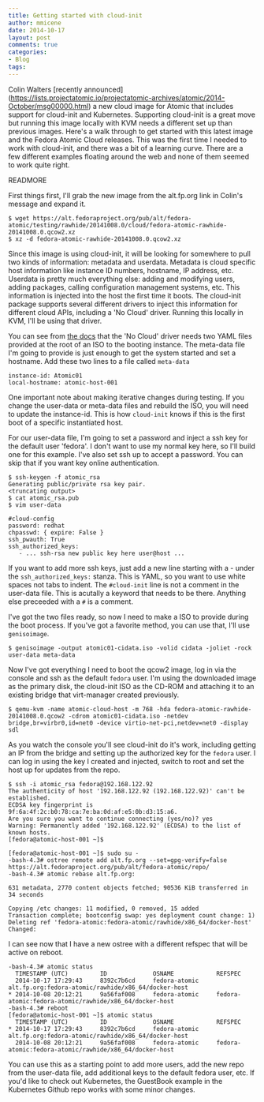 ```yaml
---
title: Getting started with cloud-init
author: mmicene
date: 2014-10-17 
layout: post
comments: true
categories: 
- Blog
tags: 
---
```


Colin Walters [recently announced] (https://lists.projectatomic.io/projectatomic-archives/atomic/2014-October/msg00000.html) a new cloud image for Atomic that includes support for cloud-init and Kubernetes.  Supporting cloud-init is a great move but running this image locally with KVM needs a different set up than previous images.  Here's a walk through to get started with this latest image and the Fedora Atomic Cloud releases.  This was the first time I needed to work with cloud-init, and there was a bit of a learning curve.  There are a few different examples floating around the web and none of them seemed to work quite right.

READMORE

First things first, I'll grab the new image from the alt.fp.org link in Colin's message and expand it.

```
$ wget https://alt.fedoraproject.org/pub/alt/fedora-atomic/testing/rawhide/20141008.0/cloud/fedora-atomic-rawhide-20141008.0.qcow2.xz
$ xz -d fedora-atomic-rawhide-20141008.0.qcow2.xz
```

Since this image is using cloud-init, it will be looking for somewhere to pull two kinds of information: metadata and userdata.  Metadata is cloud specific host information like instance ID numbers, hostname, IP address, etc.  Userdata is pretty much everything else: adding and modifying users, adding packages, calling configuration management systems, etc.  This information is injected into the host the first time it boots.  The cloud-init package supports several different drivers to inject this information for different cloud APIs, including a 'No Cloud' driver.  Running this locally in KVM, I'll be using that driver.

You can see from [the docs](http://cloudinit.readthedocs.org/en/latest/topics/datasources.html#no-cloud) that the 'No Cloud' driver needs two YAML files provided at the root of an ISO to the booting instance.  The meta-data file I'm going to provide is just enough to get the system started and set a hostname.  Add these two lines to a file called `meta-data`

```
instance-id: Atomic01
local-hostname: atomic-host-001
```

One important note about making iterative changes during testing.  If you change the user-data or meta-data files and rebuild the ISO, you will need to update the instance-id.  This is how `cloud-init` knows if this is the first boot of a specific instantiated host.

For our user-data file, I'm going to set a password and inject a ssh key for the default user 'fedora'.  I don't want to use my normal key here, so I'll build one for this example.  I've also set ssh up to accept a password.  You can skip that if you want key online authentication.  

```
$ ssh-keygen -f atomic_rsa
Generating public/private rsa key pair.
<truncating output>
$ cat atomic_rsa.pub 
$ vim user-data

#cloud-config
password: redhat
chpasswd: { expire: False }
ssh_pwauth: True
ssh_authorized_keys:
   - ... ssh-rsa new public key here user@host ...
```

If you want to add more ssh keys, just add a new line starting with a - under the `ssh_authorized_keys:` stanza.  This is YAML, so you want to use white spaces not tabs to indent.  The `#cloud-init` line is not a comment in the user-data file.  This is acutally a keyword that needs to be there.  Anything else preceeded with a `#` is a comment.  

I've got the two files ready, so now I need to make a ISO to provide during the boot process.  If you've got a favorite method, you can use that, I'll use `genisoimage`.

```
$ genisoimage -output atomic01-cidata.iso -volid cidata -joliet -rock user-data meta-data
```
Now I've got everything I need to boot the qcow2 image, log in via the console and ssh as the default `fedora` user.  I'm using the downloaded image as the primary disk, the cloud-init ISO as the CD-ROM and attaching it to an existing bridge that virt-manager created previously.

```
$ qemu-kvm -name atomic-cloud-host -m 768 -hda fedora-atomic-rawhide-20141008.0.qcow2 -cdrom atomic01-cidata.iso -netdev bridge,br=virbr0,id=net0 -device virtio-net-pci,netdev=net0 -display sdl
```

As you watch the console you'll see cloud-init do it's work, including getting an IP from the bridge and setting up the authorized key for the `fedora` user.  I can log in using the key I created and injected, switch to root and set the host up for updates from the repo.

```
$ ssh -i atomic_rsa fedora@192.168.122.92
The authenticity of host '192.168.122.92 (192.168.122.92)' can't be established.
ECDSA key fingerprint is 9f:6a:4f:2c:b0:78:ca:7e:ba:0d:af:e5:0b:d3:15:a6.
Are you sure you want to continue connecting (yes/no)? yes
Warning: Permanently added '192.168.122.92' (ECDSA) to the list of known hosts.
[fedora@atomic-host-001 ~]$ 

[fedora@atomic-host-001 ~]$ sudo su -
-bash-4.3# ostree remote add alt.fp.org --set=gpg-verify=false https://alt.fedoraproject.org/pub/alt/fedora-atomic/repo/
-bash-4.3# atomic rebase alt.fp.org:

631 metadata, 2770 content objects fetched; 90536 KiB transferred in 34 seconds

Copying /etc changes: 11 modified, 0 removed, 15 added
Transaction complete; bootconfig swap: yes deployment count change: 1)
Deleting ref 'fedora-atomic:fedora-atomic/rawhide/x86_64/docker-host'
Changed:
```

I can see now that I have a new ostree with a different refspec that will be active on reboot.

```
-bash-4.3# atomic status
  TIMESTAMP (UTC)         ID             OSNAME            REFSPEC                                                    
  2014-10-17 17:29:43     8392c7b6cd     fedora-atomic     alt.fp.org:fedora-atomic/rawhide/x86_64/docker-host        
* 2014-10-08 20:12:21     9a56faf008     fedora-atomic     fedora-atomic:fedora-atomic/rawhide/x86_64/docker-host   
-bash-4.3# reboot
[fedora@atomic-host-001 ~]$ atomic status
  TIMESTAMP (UTC)         ID             OSNAME            REFSPEC                                                    
* 2014-10-17 17:29:43     8392c7b6cd     fedora-atomic     alt.fp.org:fedora-atomic/rawhide/x86_64/docker-host        
  2014-10-08 20:12:21     9a56faf008     fedora-atomic     fedora-atomic:fedora-atomic/rawhide/x86_64/docker-host 
```

You can use this as a starting point to add more users, add the new repo from the user-data file, add additional keys to the default fedora user, etc.  If you'd like to check out Kubernetes, the GuestBook example in the Kubernetes Github repo works with some minor changes.